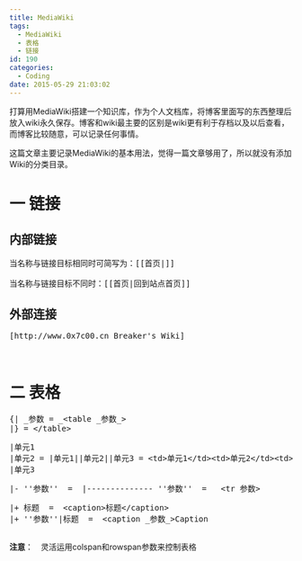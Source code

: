 ```yaml
---
title: MediaWiki
tags:
  - MediaWiki
  - 表格
  - 链接
id: 190
categories:
  - Coding
date: 2015-05-29 21:03:02
---
```


打算用MediaWiki搭建一个知识库，作为个人文档库，将博客里面写的东西整理后放入wiki永久保存。博客和wiki最主要的区别是wiki更有利于存档以及以后查看，而博客比较随意，可以记录任何事情。

这篇文章主要记录MediaWiki的基本用法，觉得一篇文章够用了，所以就没有添加Wiki的分类目录。

# <span class="mw-headline">一 链接 </span>

## 内部链接

<!--more-->
<pre>当名称与链接目标相同时可简写为：[[首页|]]

当名称与链接目标不同时：[[首页|回到站点首页]]</pre>

## 外部连接

<pre>[http://www.0x7c00.cn Breaker's Wiki]</pre>
&nbsp;

# 二 表格

<pre>{| _参数 = _&lt;table _参数_&gt;
|} = &lt;/table&gt;</pre>
<pre>|单元1                         
|单元2 = |单元1||单元2||单元3 = &lt;td&gt;单元1&lt;/td&gt;&lt;td&gt;单元2&lt;/td&gt;&lt;td&gt;单元3&lt;/td&gt;
|单元3</pre>
<pre>|- ''参数''  =  |-------------- ''参数''  =   &lt;tr 参数&gt;</pre>
<pre>|+ 标题  =  &lt;caption&gt;标题&lt;/caption&gt;
|+ ''参数''|标题  =  &lt;caption _参数_&gt;Caption

</pre>
**注意**：　灵活运用colspan和rowspan参数来控制表格